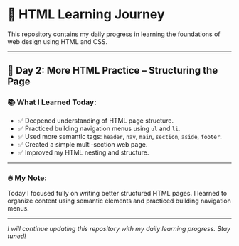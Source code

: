 # 🚀 HTML  Learning Journey

This repository contains my daily progress in learning the foundations of web design using HTML and CSS.

---

## 📅 Day 2: More HTML Practice – Structuring the Page

### 📚 What I Learned Today:
- ✅ Deepened understanding of HTML page structure.
- ✅ Practiced building navigation menus using `ul` and `li`.
- ✅ Used more semantic tags: `header`, `nav`, `main`, `section`, `aside`, `footer`.
- ✅ Created a simple multi-section web page.
- ✅ Improved my HTML nesting and structure.

---

### 🔥 My Note:
Today I focused fully on writing better structured HTML pages. I learned to organize content using semantic elements and practiced building navigation menus.

---

*I will continue updating this repository with my daily learning progress. Stay tuned!*
